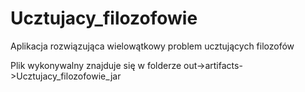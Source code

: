 # Ucztujacy_filozofowie
Aplikacja rozwiązująca wielowątkowy problem ucztujących filozofów

Plik wykonywalny znajduje się w folderze out->artifacts->Ucztujacy_filozofowie_jar
